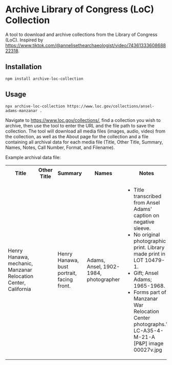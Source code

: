 # Archive Library of Congress (LoC) Collection

A tool to download and archive collections from the Library of Congress (LoC). Inspired by https://www.tiktok.com/@annelisethearchaeologist/video/7436133360868822318.


## Installation


```terminal
npm install archive-loc-collection
```

## Usage

```terminal
npx archive-loc-collection https://www.loc.gov/collections/ansel-adams-manzanar .
```

Navigate to https://www.loc.gov/collections/, find a collection you wish to archive, then use the tool to enter the URL and the file path to save the collection. The tool will download all media files (images, audio, video) from the collection, as well as the About page for the collection and a file containing all archival data for each media file (Title, Other Title, Summary, Names, Notes, Call Number, Format, and Filename).

Example archival data file:

<table>
  <tr>
    <th>Title</th>
    <th>Other Title</th>
    <th>Summary</th>
    <th>Names</th>
    <th>Notes</th>
    <th>Call Number</th>
    <th>Format</th>
    <th>Filename</th>
  </tr>
  <tr>
    <td>Henry Hanawa, mechanic, Manzanar Relocation Center, California</td>
    <td></td>
    <td>Henry Hanawa, bust portrait, facing front.</td>
    <td>Adams, Ansel, 1902-1984, photographer</td>
    <td>
      <ul>
        <li>Title transcribed from Ansel Adams' caption on negative sleeve.</li>
        <li>No original photographic print. Library made print in LOT 10479-1.</li>
        <li>Gift; Ansel Adams; 1965-1968.</li>
        <li>Forms part of: Manzanar War Relocation Center photographs."  LC-A35-4-M-21-A [P&P] image 00027v.jpg</li>
      </ul>
    </td>
    <td>LC-A35-4-M-21-A [P&P]</td>
    <td>image</td>
    <td>00027v.jpg</td>
  </tr>
</table>